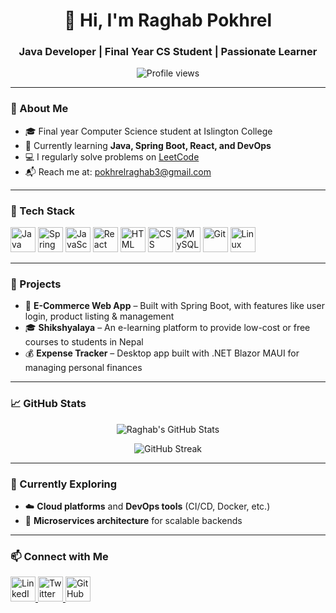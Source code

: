 <h1 align="center">👋 Hi, I'm Raghab Pokhrel</h1>
<h3 align="center">Java Developer | Final Year CS Student | Passionate Learner</h3>

<p align="center">
  <img src="https://komarev.com/ghpvc/?username=raghab007&label=Profile%20views&color=0e75b6&style=flat" alt="Profile views" />
</p>

---

### 🚀 About Me

- 🎓 Final year Computer Science student at Islington College  
- 🌱 Currently learning **Java, Spring Boot, React, and DevOps**  
- 💻 I regularly solve problems on [LeetCode](https://leetcode.com/u/Raghab_Pokhrel/)  
- 📬 Reach me at: [pokhrelraghab3@gmail.com](mailto:pokhrelraghab3@gmail.com)

---

### 🔧 Tech Stack

<p align="left">
  <img src="https://cdn.jsdelivr.net/gh/devicons/devicon/icons/java/java-original.svg" width="40" alt="Java" />
  <img src="https://cdn.jsdelivr.net/gh/devicons/devicon/icons/spring/spring-original.svg" width="40" alt="Spring Boot" />
  <img src="https://cdn.jsdelivr.net/gh/devicons/devicon/icons/javascript/javascript-original.svg" width="40" alt="JavaScript" />
  <img src="https://cdn.jsdelivr.net/gh/devicons/devicon/icons/react/react-original.svg" width="40" alt="React" />
  <img src="https://cdn.jsdelivr.net/gh/devicons/devicon/icons/html5/html5-original.svg" width="40" alt="HTML" />
  <img src="https://cdn.jsdelivr.net/gh/devicons/devicon/icons/css3/css3-original.svg" width="40" alt="CSS" />
  <img src="https://cdn.jsdelivr.net/gh/devicons/devicon/icons/mysql/mysql-original-wordmark.svg" width="40" alt="MySQL" />
  <img src="https://cdn.jsdelivr.net/gh/devicons/devicon/icons/git/git-original.svg" width="40" alt="Git" />
  <img src="https://cdn.jsdelivr.net/gh/devicons/devicon/icons/linux/linux-original.svg" width="40" alt="Linux" />
</p>

---

### 📌 Projects

- 🛒 **E-Commerce Web App** – Built with Spring Boot, with features like user login, product listing & management  
- 🎓 **Shikshyalaya** – An e-learning platform to provide low-cost or free courses to students in Nepal  
- 💰 **Expense Tracker** – Desktop app built with .NET Blazor MAUI for managing personal finances

---

### 📈 GitHub Stats

<p align="center">
  <img src="https://github-readme-stats.vercel.app/api?username=raghab007&show_icons=true&theme=radical" alt="Raghab's GitHub Stats"/>
</p>
<p align="center">
  <img src="https://github-readme-streak-stats.herokuapp.com/?user=raghab007&theme=radical" alt="GitHub Streak"/>
</p>

---

### 🔭 Currently Exploring

- ☁️ **Cloud platforms** and **DevOps tools** (CI/CD, Docker, etc.)  
- 🧩 **Microservices architecture** for scalable backends

---

### 📫 Connect with Me

<p align="left">
  <a href="https://www.linkedin.com/in/raghab-pokhrel-19753926a/" target="_blank">
    <img src="https://img.icons8.com/fluency/48/000000/linkedin.png" width="40" alt="LinkedIn"/>
  </a>
  <a href="https://twitter.com/PRaghab007" target="_blank">
    <img src="https://img.icons8.com/fluency/48/000000/twitter.png" width="40" alt="Twitter"/>
  </a>
  <a href="https://github.com/raghab007" target="_blank">
    <img src="https://img.icons8.com/fluency/48/000000/github.png" width="40" alt="GitHub"/>
  </a>
</p>
